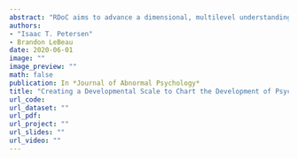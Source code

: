 ```yaml
---
abstract: "RDoC aims to advance a dimensional, multilevel understanding of psychopathology across the lifespan. Two key challenges exist in applying a developmental perspective to RDoC: First, the most accurate informants for assessing a person’s psychopathology often differ across development (e.g., parents and teachers may be better informants of a person’s externalizing problems in early childhood, whereas peer- and self-report may also be important to assess in adolescence). Second, many constructs change in their behavioral manifestation across development (i.e., heterotypic continuity). Thus, different informants and measures across time may be necessary to account for the construct’s changing manifestation. The challenge of using different informants and measures of a construct across time is ensuring that the same construct is assessed in a comparable way across development. Vertical scaling creates a developmental scale to link scores from changing informants and measures to account for heterotypic continuity and study people’s development of psychopathology across the lifespan. This is the first study that created a developmental scale to assess people’s development by putting different informants and measures on the same scale. We examined the development of externalizing problems from ages 2–15 years (N=1,364) using annual ratings by mothers, fathers, teachers, other caregivers, and self-report. The developmental scale linked different informants and measures on the same scale. This allowed us to chart people’s growth trajectories and to identify multilevel risk factors, including poor verbal comprehension. Creating a developmental scale may be crucial to advance RDoC’s goal of studying the development of psychopathology across the lifespan."
authors: 
- "Isaac T. Petersen"
- Brandon LeBeau
date: 2020-06-01
image: ""
image_preview: ""
math: false
publication: In *Journal of Abnormal Psychology*
title: "Creating a Developmental Scale to Chart the Development of Psychopathology with Different Informants and Measures across Time"
url_code: 
url_dataset: ""
url_pdf: 
url_project: ""
url_slides: ""
url_video: ""
---
```


